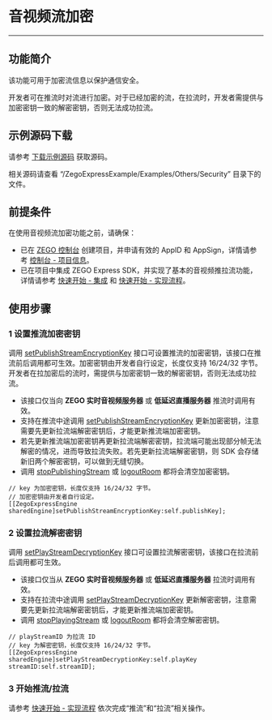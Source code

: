 # 音视频流加密

- - -

## 功能简介

该功能可用于加密流信息以保护通信安全。

开发者可在推流时对流进行加密。对于已经加密的流，在拉流时，开发者需提供与加密密钥一致的解密密钥，否则无法成功拉流。

## 示例源码下载

请参考 [下载示例源码](https://doc-zh.zego.im/article/13411) 获取源码。

相关源码请查看 “/ZegoExpressExample/Examples/Others/Security” 目录下的文件。

## 前提条件

在使用音视频流加密功能之前，请确保：

- 已在 [ZEGO 控制台](https://console.zego.im) 创建项目，并申请有效的 AppID 和 AppSign，详情请参考 [控制台 - 项目信息](/console/project-info)。
- 已在项目中集成 ZEGO Express SDK，并实现了基本的音视频推拉流功能，详情请参考 [快速开始 - 集成](https://doc-zh.zego.im/article/13413) 和 [快速开始 - 实现流程](https://doc-zh.zego.im/article/13415)。


## 使用步骤

### 1 设置推流加密密钥

调用 [setPublishStreamEncryptionKey](https://doc-zh.zego.im/article/api?doc=Express_Video_SDK_API~objective-c_ios~class~ZegoExpressEngine#set-publish-stream-encryption-key) 接口可设置推流的加密密钥，该接口在推流前后调用都可生效。加密密钥由开发者自行设定，长度仅支持 16/24/32 字节。开发者在拉加密后的流时，需提供与加密密钥一致的解密密钥，否则无法成功拉流。

<Warning title="注意">

- 该接口仅当向 **ZEGO 实时音视频服务器** 或 **低延迟直播服务器** 推流时调用有效。
- 支持在推流中途调用 [setPublishStreamEncryptionKey](https://doc-zh.zego.im/article/api?doc=Express_Video_SDK_API~objective-c_ios~class~ZegoExpressEngine#set-publish-stream-encryption-key) 更新加密密钥，注意需要先更新拉流端解密密钥后，才能更新推流端加密密钥。
- 若先更新推流端加密密钥再更新拉流端解密密钥，拉流端可能出现部分帧无法解密的情况，进而导致拉流失败。若先更新拉流端解密密钥，则 SDK 会存储新旧两个解密密钥，可以做到无缝切换。
- 调用 [stopPublishingStream](https://doc-zh.zego.im/article/api?doc=Express_Video_SDK_API~objective-c_ios~class~ZegoExpressEngine#stop-publishing-stream) 或 [logoutRoom](https://doc-zh.zego.im/article/api?doc=Express_Video_SDK_API~objective-c_ios~class~ZegoExpressEngine#logout-room) 都将会清空加密密钥。

</Warning>


```objc
// key 为加密密钥，长度仅支持 16/24/32 字节。
// 加密密钥由开发者自行设定。
[[ZegoExpressEngine sharedEngine]setPublishStreamEncryptionKey:self.publishKey];
```

### 2 设置拉流解密密钥

调用 [setPlayStreamDecryptionKey](https://doc-zh.zego.im/article/api?doc=Express_Video_SDK_API~objective-c_ios~class~ZegoExpressEngine#set-play-stream-decryption-key-stream-id) 接口可设置拉流解密密钥，该接口在拉流前后调用都可生效。

<Warning title="注意">

- 该接口仅当从 **ZEGO 实时音视频服务器** 或 **低延迟直播服务器** 拉流时调用有效。
- 支持在拉流中途调用 [setPlayStreamDecryptionKey](https://doc-zh.zego.im/article/api?doc=Express_Video_SDK_API~objective-c_ios~class~ZegoExpressEngine#set-play-stream-decryption-key-stream-id) 更新解密密钥，注意需要先更新拉流端解密密钥后，才能更新推流端加密密钥。
- 调用 [stopPlayingStream](https://doc-zh.zego.im/article/api?doc=Express_Video_SDK_API~objective-c_ios~class~ZegoExpressEngine#stop-playing-stream) 或 [logoutRoom](https://doc-zh.zego.im/article/api?doc=Express_Video_SDK_API~objective-c_ios~class~ZegoExpressEngine#logout-room) 都将会清空解密密钥。

</Warning>


```objc
// playStreamID 为拉流 ID
// key 为解密密钥，长度仅支持 16/24/32 字节。
[[ZegoExpressEngine sharedEngine]setPlayStreamDecryptionKey:self.playKey streamID:self.streamID];

```

### 3 开始推流/拉流

请参考 [快速开始 - 实现流程](https://doc-zh.zego.im/article/13415#publishingStream) 依次完成“推流”和“拉流”相关操作。

<Content />

